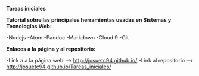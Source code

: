 **Tareas iniciales**

**Tutorial sobre las principales herramientas usadas en Sistemas y Tecnologías Web:**

-Nodejs
-Atom
-Pandoc
-Markdown
-Cloud 9
-Git

**Enlaces a la página y al repositorio:**

-Link a a la página web --> http://josuetc94.github.io/
-Link al repositorio --> http://josuetc94.github.io/Tareas_iniciales/

